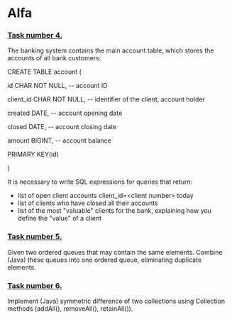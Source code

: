 # Alfa
### [Task number 4.](https://github.com/rbiodies/Alfa/tree/main/4_sql_expressions)
The banking system contains the main account table, which stores the accounts of all bank customers:

CREATE TABLE account (

id CHAR NOT NULL, -- account ID

client_id CHAR NOT NULL, -- identifier of the client, account holder

created DATE, -- account opening date

closed DATE, -- account closing date

amount BIGINT, -- account balance

PRIMARY KEY(id)

)

It is necessary to write SQL expressions for queries that return:
- list of open client accounts client_id=<client number\> today
- list of clients who have closed all their accounts
- list of the most "valuable" clients for the bank, explaining how you define the "value" of a client
### [Task number 5.](https://github.com/rbiodies/Alfa/tree/main/5_queue)
Given two ordered queues that may contain the same elements. Combine (Java) these queues into one ordered queue, eliminating duplicate elements.
### [Task number 6.](https://github.com/rbiodies/Alfa/tree/main/6_symmetric_difference)
Implement (Java) symmetric difference of two collections using Collection methods (addAll(), removeAll(), retainAll()).
